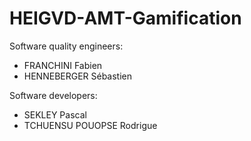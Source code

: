 # HEIGVD-AMT-Gamification


Software quality engineers:
* FRANCHINI Fabien
* HENNEBERGER Sébastien

Software developers:
* SEKLEY Pascal
* TCHUENSU POUOPSE Rodrigue

